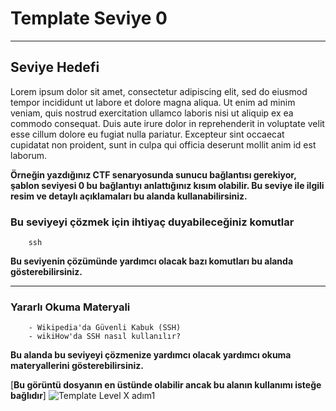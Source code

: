 
# Template Seviye 0

---

## Seviye Hedefi

Lorem ipsum dolor sit amet, consectetur adipiscing elit, sed do eiusmod tempor incididunt ut labore et dolore magna aliqua. Ut enim ad minim veniam, quis nostrud exercitation ullamco laboris nisi ut aliquip ex ea commodo consequat. Duis aute irure dolor in reprehenderit in voluptate velit esse cillum dolore eu fugiat nulla pariatur. Excepteur sint occaecat cupidatat non proident, sunt in culpa qui officia deserunt mollit anim id est laborum.

**Örneğin yazdığınız CTF senaryosunda sunucu bağlantısı gerekiyor, şablon seviyesi 0 bu bağlantıyı anlattığınız kısım olabilir. Bu seviye ile ilgili resim ve detaylı açıklamaları bu alanda kullanabilirsiniz.**

### Bu seviyeyi çözmek için ihtiyaç duyabileceğiniz komutlar

``` {.sh}
    ssh
```

**Bu seviyenin çözümünde yardımcı olacak bazı komutları bu alanda gösterebilirsiniz.**

---

### Yararlı Okuma Materyali

``` {.sh}
    - Wikipedia'da Güvenli Kabuk (SSH)
    - wikiHow'da SSH nasıl kullanılır?
```

**Bu alanda bu seviyeyi çözmenize yardımcı olacak yardımcı okuma materyallerini gösterebilirsiniz.**

[**Bu görüntü dosyanın en üstünde olabilir ancak bu alanın kullanımı isteğe bağlıdır**]
![Template Level X adım1](https://cdn.bulutbilisimciler.com/public/images/[course-name]/TemplateX-1.png)
